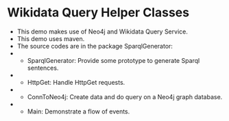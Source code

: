 # Wikidata Query Helper Classes
- This demo makes use of Neo4j and Wikidata Query Service.
- This demo uses maven.
- The source codes are in the package SparqlGenerator:
- - SparqlGenerator: Provide some prototype to generate Sparql sentences.
- - HttpGet: Handle HttpGet requests.
- - ConnToNeo4j: Create data and do query on a Neo4j graph database.
- - Main: Demonstrate a flow of events.
